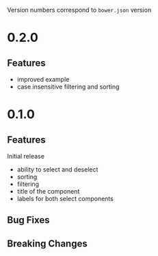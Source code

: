 Version numbers correspond to `bower.json` version

# 0.2.0

## Features
- improved example
- case insensitive filtering and sorting


# 0.1.0

## Features
Initial release
- ability to select and deselect
- sorting
- filtering
- title of the component
- labels for both select components

## Bug Fixes

## Breaking Changes
